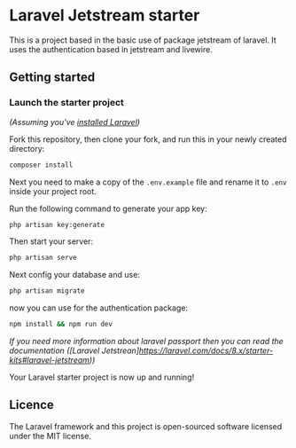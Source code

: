 # Laravel Jetstream starter

This is a project based in the basic use of package jetstream of laravel. It uses the authentication based in jetstream and livewire.

## Getting started

### Launch the starter project

*(Assuming you've [installed Laravel](https://laravel.com/docs/8.x))*

Fork this repository, then clone your fork, and run this in your newly created directory:

``` bash
composer install
```

Next you need to make a copy of the `.env.example` file and rename it to `.env` inside your project root.

Run the following command to generate your app key:

``` bash
php artisan key:generate
```

Then start your server:

``` bash
php artisan serve
```

Next config your database and use:

``` bash
php artisan migrate
```

now you can use for the authentication package:

``` bash
npm install && npm run dev
```

*If you need more information about laravel passport then you can read the documentation
([Laravel Jetstrean]https://laravel.com/docs/8.x/starter-kits#laravel-jetstream))*

Your Laravel starter project is now up and running! 


## Licence
The Laravel framework and this project is open-sourced software licensed under the MIT license.

